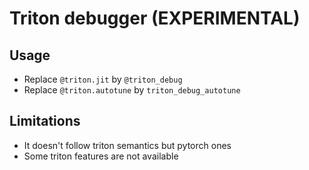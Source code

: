 # Triton debugger (EXPERIMENTAL)

## Usage

- Replace `@triton.jit` by `@triton_debug` 
- Replace `@triton.autotune` by `triton_debug_autotune`

## Limitations

- It doesn't follow triton semantics but pytorch ones
- Some triton features are not available